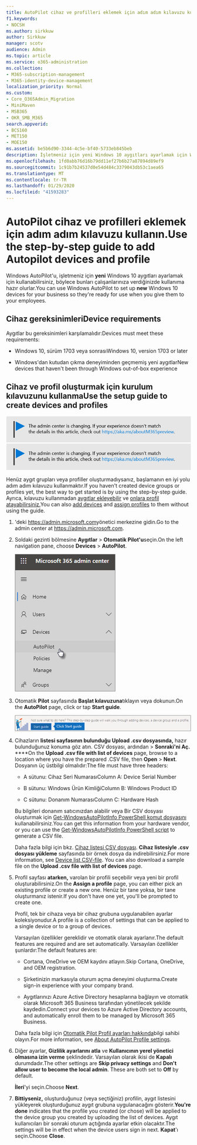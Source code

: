 ```yaml
---
title: AutoPilot cihaz ve profilleri eklemek için adım adım kılavuzu kullanın.
f1.keywords:
- NOCSH
ms.author: sirkkuw
author: Sirkkuw
manager: scotv
audience: Admin
ms.topic: article
ms.service: o365-administration
ms.collection:
- M365-subscription-management
- M365-identity-device-management
localization_priority: Normal
ms.custom:
- Core_O365Admin_Migration
- MiniMaven
- MSB365
- OKR_SMB_M365
search.appverid:
- BCS160
- MET150
- MOE150
ms.assetid: be5b6d90-3344-4c5e-bf40-5733eb845beb
description: İşletmeniz için yeni Windows 10 aygıtları ayarlamak için Windows AutoPilot'u nasıl kullanacağınızı öğrenin.
ms.openlocfilehash: 1fd0abb76d16b79dd11ef27b6b27a87894d89ef9
ms.sourcegitcommit: 1c91b7b24537d0e54d484c3379043db53c1aea65
ms.translationtype: MT
ms.contentlocale: tr-TR
ms.lasthandoff: 01/29/2020
ms.locfileid: "41593283"
---
```

# <a name="use-the-step-by-step-guide-to-add-autopilot-devices-and-profile"></a><span data-ttu-id="13845-103">AutoPilot cihaz ve profilleri eklemek için adım adım kılavuzu kullanın.</span><span class="sxs-lookup"><span data-stu-id="13845-103">Use the step-by-step guide to add Autopilot devices and profile</span></span>

<span data-ttu-id="13845-104">Windows AutoPilot'u, işletmeniz için **yeni** Windows 10 aygıtları ayarlamak için kullanabilirsiniz, böylece bunları çalışanlarınıza verdiğinizde kullanıma hazır olurlar.</span><span class="sxs-lookup"><span data-stu-id="13845-104">You can use Windows AutoPilot to set up **new** Windows 10 devices for your business so they're ready for use when you give them to your employees.</span></span>
  
## <a name="device-requirements"></a><span data-ttu-id="13845-105">Cihaz gereksinimleri</span><span class="sxs-lookup"><span data-stu-id="13845-105">Device requirements</span></span>

<span data-ttu-id="13845-106">Aygıtlar bu gereksinimleri karşılamalıdır:</span><span class="sxs-lookup"><span data-stu-id="13845-106">Devices must meet these requirements:</span></span>
  
- <span data-ttu-id="13845-107">Windows 10, sürüm 1703 veya sonrası</span><span class="sxs-lookup"><span data-stu-id="13845-107">Windows 10, version 1703 or later</span></span>
    
- <span data-ttu-id="13845-108">Windows'dan kutudan çıkma deneyiminden geçmemiş yeni aygıtlar</span><span class="sxs-lookup"><span data-stu-id="13845-108">New devices that haven't been through Windows out-of-box experience</span></span>
    
## <a name="use-the-setup-guide-to-create-devices-and-profiles"></a><span data-ttu-id="13845-109">Cihaz ve profil oluşturmak için kurulum kılavuzunu kullanma</span><span class="sxs-lookup"><span data-stu-id="13845-109">Use the setup guide to create devices and profiles</span></span>

<span data-ttu-id="13845-110">[![Yönetim merkezinin değiştiğini size bildirmeye yarayan etiket ve daha fazla ayrıntıyı aka.ms/aboutM365preview sayfasında bulabilirsiniz.](media/m365admincenterchanging.png)](https://docs.microsoft.com/office365/admin/microsoft-365-admin-center-preview)</span><span class="sxs-lookup"><span data-stu-id="13845-110">[![Label to let you know the admin center is changing and you can find more details at aka.ms/aboutM365preview.](media/m365admincenterchanging.png)](https://docs.microsoft.com/office365/admin/microsoft-365-admin-center-preview)</span></span>

<span data-ttu-id="13845-111">Henüz aygıt grupları veya profiller oluşturmadıysanız, başlamanın en iyi yolu adım adım kılavuzu kullanmaktır.</span><span class="sxs-lookup"><span data-stu-id="13845-111">If you haven't created device groups or profiles yet, the best way to get started is by using the step-by-step guide.</span></span> <span data-ttu-id="13845-112">Ayrıca, kılavuzu kullanmadan [aygıtlar ekleyebilir](create-and-edit-autopilot-devices.md) ve [onlara profil atayabilirsiniz.](create-and-edit-autopilot-profiles.md)</span><span class="sxs-lookup"><span data-stu-id="13845-112">You can also [add devices](create-and-edit-autopilot-devices.md) and [assign profiles](create-and-edit-autopilot-profiles.md) to them without using the guide.</span></span> 
  
1. <span data-ttu-id="13845-113">'deki <a href="https://go.microsoft.com/fwlink/p/?linkid=837890" target="_blank">https://admin.microsoft.com</a>yönetici merkezine gidin.</span><span class="sxs-lookup"><span data-stu-id="13845-113">Go to the admin center at <a href="https://go.microsoft.com/fwlink/p/?linkid=837890" target="_blank">https://admin.microsoft.com</a>.</span></span>

2. <span data-ttu-id="13845-114">Soldaki gezinti bölmesine **Aygıtlar** \> **Otomatik Pilot'u**seçin.</span><span class="sxs-lookup"><span data-stu-id="13845-114">On the left navigation pane, choose **Devices** \> **AutoPilot**.</span></span>

    ![Yönetici merkezinde, aygıtları ve ardından Otomatik Pilot'u seçin.](media/AutoPilot.png)
  
2. <span data-ttu-id="13845-116">Otomatik **Pilot** sayfasında **Başlat kılavuzuna**tıklayın veya dokunun.</span><span class="sxs-lookup"><span data-stu-id="13845-116">On the **AutoPilot** page, click or tap **Start guide**.</span></span>
    
    ![Click Start guide for step-by-step instructions for Autopilot.](media/31662655-d1e6-437d-87ea-c0dec5da56f7.png)
  
3. <span data-ttu-id="13845-118">Cihazların **listesi sayfasının bulunduğu Upload .csv dosyasında,** hazır bulunduğunuz konuma göz atın. CSV dosyası, ardından \> **Sonraki'ni Aç.** \*\*\*\*</span><span class="sxs-lookup"><span data-stu-id="13845-118">On the **Upload .csv file with list of devices** page, browse to a location where you have the prepared .CSV file, then **Open** \> **Next**.</span></span> <span data-ttu-id="13845-119">Dosyanın üç üstbilgi olmalıdır:</span><span class="sxs-lookup"><span data-stu-id="13845-119">The file must have three headers:</span></span>
    
    - <span data-ttu-id="13845-120">A sütunu: Cihaz Seri Numarası</span><span class="sxs-lookup"><span data-stu-id="13845-120">Column A: Device Serial Number</span></span>
    
    - <span data-ttu-id="13845-121">B sütunu: Windows Ürün Kimliği</span><span class="sxs-lookup"><span data-stu-id="13845-121">Column B: Windows Product ID</span></span>
    
    - <span data-ttu-id="13845-122">C sütunu: Donanım Numarası</span><span class="sxs-lookup"><span data-stu-id="13845-122">Column C: Hardware Hash</span></span>
    
    <span data-ttu-id="13845-123">Bu bilgileri donanım satıcınızdan alabilir veya Bir CSV dosyası oluşturmak için [Get-WindowsAutoPilotInfo PowerShell komut dosyasını](https://www.powershellgallery.com/packages/Get-WindowsAutoPilotInfo) kullanabilirsiniz.</span><span class="sxs-lookup"><span data-stu-id="13845-123">You can get this information from your hardware vendor, or you can use the [Get-WindowsAutoPilotInfo PowerShell script](https://www.powershellgallery.com/packages/Get-WindowsAutoPilotInfo) to generate a CSV file.</span></span> 
    
    <span data-ttu-id="13845-p103">Daha fazla bilgi için bkz. [Cihaz listesi CSV dosyası](https://support.office.com/article/932e3676-2491-49f0-9177-d893d2f5276e). **Cihaz listesiyle .csv dosyası yükleme** sayfasında bir örnek dosya da indirebilirsiniz.</span><span class="sxs-lookup"><span data-stu-id="13845-p103">For more information, see [Device list CSV-file](https://support.office.com/article/932e3676-2491-49f0-9177-d893d2f5276e). You can also download a sample file on the **Upload .csv file with list of devices** page.</span></span> 
    
4. <span data-ttu-id="13845-126">Profil sayfası **atarken,** varolan bir profili seçebilir veya yeni bir profil oluşturabilirsiniz.</span><span class="sxs-lookup"><span data-stu-id="13845-126">On the **Assign a profile** page, you can either pick an existing profile or create a new one.</span></span> <span data-ttu-id="13845-127">Henüz bir tane yoksa, bir tane oluşturmanız istenir.</span><span class="sxs-lookup"><span data-stu-id="13845-127">If you don't have one yet, you'll be prompted to create one.</span></span> 
    
    <span data-ttu-id="13845-128">Profil, tek bir cihaza veya bir cihaz grubuna uygulanabilen ayarlar koleksiyonudur.</span><span class="sxs-lookup"><span data-stu-id="13845-128">A profile is a collection of settings that can be applied to a single device or to a group of devices.</span></span>
    
    <span data-ttu-id="13845-129">Varsayılan özellikler gereklidir ve otomatik olarak ayarlanır.</span><span class="sxs-lookup"><span data-stu-id="13845-129">The default features are required and are set automatically.</span></span> <span data-ttu-id="13845-130">Varsayılan özellikler şunlardır:</span><span class="sxs-lookup"><span data-stu-id="13845-130">The default features are:</span></span>
    
    - <span data-ttu-id="13845-131">Cortana, OneDrive ve OEM kaydını atlayın.</span><span class="sxs-lookup"><span data-stu-id="13845-131">Skip Cortana, OneDrive, and OEM registration.</span></span>
    
    - <span data-ttu-id="13845-132">Şirketinizin markasıyla oturum açma deneyimi oluşturma.</span><span class="sxs-lookup"><span data-stu-id="13845-132">Create sign-in experience with your company brand.</span></span>
    
    - <span data-ttu-id="13845-133">Aygıtlarınızı Azure Active Directory hesaplarına bağlayın ve otomatik olarak Microsoft 365 Business tarafından yönetilecek şekilde kaydedin.</span><span class="sxs-lookup"><span data-stu-id="13845-133">Connect your devices to Azure Active Directory accounts, and automatically enroll them to be managed by Microsoft 365 Business.</span></span>
    
    <span data-ttu-id="13845-134">Daha fazla bilgi için [Otomatik Pilot Profil ayarları hakkında](autopilot-profile-settings.md)bilgi sahibi olayın.</span><span class="sxs-lookup"><span data-stu-id="13845-134">For more information, see [About AutoPilot Profile settings](autopilot-profile-settings.md).</span></span> 
    
5. <span data-ttu-id="13845-135">Diğer ayarlar, **Gizlilik ayarlarını atla** ve **Kullanıcının yerel yönetici olmasına izin verme** şeklindedir. Varsayılan olarak ikisi de **Kapalı** durumdadır.</span><span class="sxs-lookup"><span data-stu-id="13845-135">The other settings are **Skip privacy settings** and **Don't allow user to become the local admin**. These are both set to **Off** by default.</span></span> 
    
    <span data-ttu-id="13845-136">**İleri**'yi seçin.</span><span class="sxs-lookup"><span data-stu-id="13845-136">Choose **Next**.</span></span>
    
6. <span data-ttu-id="13845-137">**Bittiyseniz,** oluşturduğunuz (veya seçtiğiniz) profilin, aygıt listesini yükleyerek oluşturduğunuz aygıt grubuna uygulanacağını gösterir.</span><span class="sxs-lookup"><span data-stu-id="13845-137">**You're done** indicates that the profile you created (or chose) will be applied to the device group you created by uploading the list of devices.</span></span> <span data-ttu-id="13845-138">Aygıt kullanıcıları bir sonraki oturum açtığında ayarlar etkin olacaktır.</span><span class="sxs-lookup"><span data-stu-id="13845-138">The settings will be in effect when the device users sign in next.</span></span> <span data-ttu-id="13845-139">**Kapat**'ı seçin.</span><span class="sxs-lookup"><span data-stu-id="13845-139">Choose **Close**.</span></span>
    